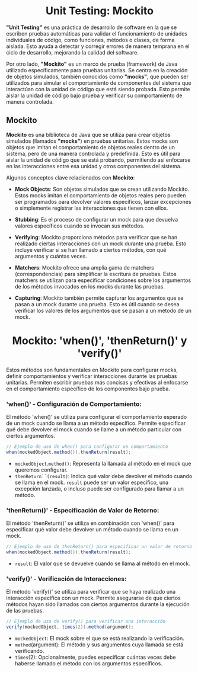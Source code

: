 <h1 align="center">Unit Testing: Mockito </h1>
<p><b>"Unit Testing"</b> es una práctica de desarrollo de software en la que se escriben pruebas automáticas para validar el funcionamiento de unidades individuales de código, como funciones, métodos o clases, de forma aislada. Esto ayuda a detectar y corregir errores de manera temprana en el ciclo de desarrollo, mejorando la calidad del software.</p>
<p>Por otro lado, <b>"Mockito"</b> es un marco de prueba (framework) de Java utilizado específicamente para pruebas unitarias. Se centra en la creación de objetos simulados, también conocidos como <b>"mocks"</b>, que pueden ser utilizados para simular el comportamiento de componentes del sistema que interactúan con la unidad de código que está siendo probada. Esto permite aislar la unidad de código bajo prueba y verificar su comportamiento de manera controlada.</p>
<h2>Mockito </h2>
<p><b>Mockito</b> es una biblioteca de Java que se utiliza para crear objetos simulados (llamados <b>"mocks"</b>) en pruebas unitarias. Estos mocks son objetos que imitan el comportamiento de objetos reales dentro de un sistema, pero de una manera controlada y predefinida. Esto es útil para aislar la unidad de código que se está probando, permitiendo así enfocarse en las interacciones entre esa unidad y otros componentes del sistema.</p>
<p>Algunos conceptos clave relacionados con <b>Mockito</b>:</p>

-  <b>Mock Objects</b>: Son objetos simulados que se crean utilizando Mockito. Estos mocks imitan el comportamiento de objetos reales pero pueden ser programados para devolver valores específicos, lanzar excepciones o simplemente registrar las interacciones que tienen con ellos.
  
-  <b>Stubbing</b>: Es el proceso de configurar un mock para que devuelva valores específicos cuando se invocan sus métodos.

-  <b>Verifying</b>: Mockito proporciona métodos para verificar que se han realizado ciertas interacciones con un mock durante una prueba. Esto incluye verificar si se han llamado a ciertos métodos, con qué argumentos y cuántas veces.

-  <b>Matchers</b>: Mockito ofrece una amplia gama de matchers (correspondencias) para simplificar la escritura de pruebas. Estos matchers se utilizan para especificar condiciones sobre los argumentos de los métodos invocados en los mocks durante las pruebas.

-  <b>Capturing</b>: Mockito también permite capturar los argumentos que se pasan a un mock durante una prueba. Esto es útil cuando se desea verificar los valores de los argumentos que se pasan a un método de un mock.

<h1 align="center">Mockito: 'when()', 'thenReturn()' y 'verify()'</h1>
<p>Estos métodos son fundamentales en Mockito para configurar mocks, definir comportamientos y verificar interacciones durante las pruebas unitarias. Permiten escribir pruebas más concisas y efectivas al enfocarse en el comportamiento específico de los componentes bajo prueba.</p>
<h3>'when()' - Configuración de Comportamiento:</h3>
<p>El método 'when()' se utiliza para configurar el comportamiento esperado de un mock cuando se llama a un método específico. Permite especificar qué debe devolver el mock cuando se llame a un método particular con ciertos argumentos.</p>

```java
// Ejemplo de uso de when() para configurar un comportamiento
when(mockedObject.method()).thenReturn(result);
```
-  `mockedObject`.`method()`: Representa la llamada al método en el mock que queremos configurar.
-  `thenReturn``(result)`: Indica qué valor debe devolver el método cuando se llama en el mock. `result` puede ser un valor específico, una excepción lanzada, o incluso puede ser configurado para llamar a un método.

<h3>'thenReturn()' - Especificación de Valor de Retorno:</h3>
<p>El método 'thenReturn()' se utiliza en combinación con 'when()' para especificar qué valor debe devolver un método cuando se llama en un mock.</p>

```java
// Ejemplo de uso de thenReturn() para especificar un valor de retorno
when(mockedObject.method()).thenReturn(result);
```
-  `result`: El valor que se devuelve cuando se llama al método en el mock.

<h3>'verify()' - Verificación de Interacciones:</h3>
<p>El método 'verify()' se utiliza para verificar que se haya realizado una interacción específica con un mock. Permite asegurarse de que ciertos métodos hayan sido llamados con ciertos argumentos durante la ejecución de las pruebas.</p>

```java
// Ejemplo de uso de verify() para verificar una interacción
verify(mockedObject, times(2)).method(argument);
```
-  `mockedObject`: El mock sobre el que se está realizando la verificación.
-  `method`(argument): El método y sus argumentos cuya llamada se está verificando.
-  `times`(2): Opcionalmente, puedes especificar cuántas veces debe haberse llamado el método con los argumentos específicos.
